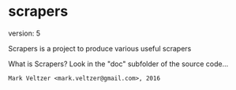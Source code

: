 scrapers
========

version: 5

Scrapers is a project to produce various useful scrapers

What is Scrapers?
Look in the "doc" subfolder of the source code...

	Mark Veltzer <mark.veltzer@gmail.com>, 2016
